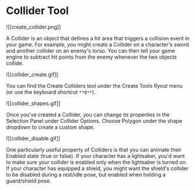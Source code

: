 # Collider Tool
![[create_collider.png]]

A Collider is an object that defines a hit area that triggers a collision event in your game. For example, you might create a Collider on a character's sword and another collider on an enemy's torso. You can then tell your game engine to subtract hit points from the enemy whenever the two objects collide.

![[collider_create.gif]]

You can find the Create Colliders tool under the Create Tools flyout menu (or use the keyboard shortcut `**Q**`).

![[collider_shapes.gif]]

Once you've created a Collider, you can change its properties in the Selection Panel under Collider Options. Choose Polygon under the shape dropdown to create a custom shape.

![[collider_disable.gif]]

One particularly useful property of Colliders is that you can animate their Enabled state (true or false). If your character has a lightsaber, you'd want to make sure your collider is enabled only when the lightsaber is turned on. If your character has equipped a shield, you might want the shield's collider to be disabled during a rest/idle pose, but enabled when holding a guard/shield pose.
